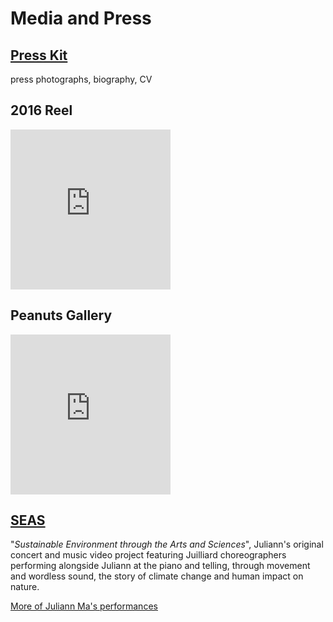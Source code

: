 Media and Press
===============

<div class="flex-ribbon flex-ribbon-widow">
  <div class="thirds_tile"><h2>
    <a href="https://static.hackartscience.com/juliannma/juliann_ma_press_kit.zip">Press Kit</a></h2>
    <p>press photographs, biography, CV</p>
  </div>
  <div class='thirds_tile'>
    <h2>2016 Reel</h2>
    <div class='embed-container'><iframe scrolling="no" width="256" height="256" src="https://www.youtube.com/embed/bUocSsoBr_U?controls=1&showinfo=0&modestbranding=1&rel=0" frameborder="0" allowfullscreen></iframe></div>
  </div>
  <div class='thirds_tile'>
    <h2>Peanuts Gallery</h2>
    <div class='embed-container'><iframe scrolling="no" width="256" height="256" src="https://www.youtube.com/embed/ui48Zbuq06Y?controls=1&showinfo=0&modestbranding=1&rel=0" frameborder="0" allowfullscreen></iframe></div>
  </div>
  <div class="thirds_tile">
    <h2><a href="/seas/">SEAS</a></h2>
    <p>"<i>Sustainable Environment through the Arts and Sciences</i>", Juliann's original concert and music video project featuring Juilliard choreographers performing alongside Juliann at the piano and telling, through movement and wordless sound, the story of climate change and human impact on nature.</p>
  </div>
</div>

[More of Juliann Ma's performances](/media/)
